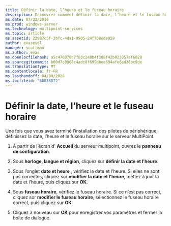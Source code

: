 ```yaml
---
title: Définir la date, l’heure et le fuseau horaire
description: Découvrez comment définir la date, l’heure et le fuseau horaire dans MultiPoint services
ms.date: 07/22/2016
ms.prod: windows-server
ms.technology: multipoint-services
ms.topic: article
ms.assetid: 22a87c5f-3bfc-4da1-9905-24f768ede959
author: evaseydl
manager: scottman
ms.author: evas
ms.openlocfilehash: a5c476078c7f83c2e0b4f388f42b023057af6820
ms.sourcegitcommit: b00d7c8968c4adc8f699dbee694afe6ed36bc9de
ms.translationtype: MT
ms.contentlocale: fr-FR
ms.lasthandoff: 04/08/2020
ms.locfileid: "80858872"
---
```

# <a name="set-the-date-time-and-time-zone"></a>Définir la date, l’heure et le fuseau horaire
Une fois que vous avez terminé l’installation des pilotes de périphérique, définissez la date, l’heure et le fuseau horaire sur le serveur MultiPoint.  
  
1.  À partir de l’écran d' **Accueil** du serveur multipoint, ouvrez le **panneau de configuration**.  
  
2.  Sous **horloge, langue et région**, cliquez sur **définir la date et l’heure**.  
  
3.  Sous l’onglet **date et heure** , vérifiez la date et l’heure. Si elles ne sont pas correctes, cliquez sur **modifier la date et l’heure**, mettez à jour la date et l’heure, puis cliquez sur **OK**.  
  
4.  Sous **fuseau horaire**, vérifiez le fuseau horaire. Si ce n’est pas correct, cliquez sur **modifier le fuseau horaire**, sélectionnez le fuseau horaire correct, puis cliquez sur **OK**.  
  
5.  Cliquez à nouveau sur **OK** pour enregistrer vos paramètres et fermer la boîte de dialogue.